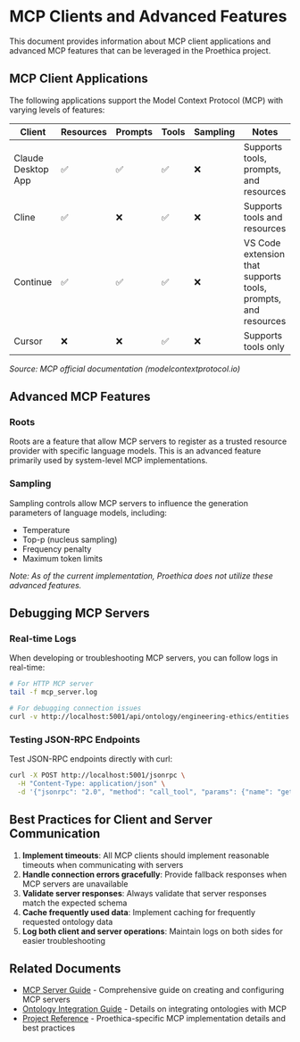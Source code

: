 # MCP Clients and Advanced Features

This document provides information about MCP client applications and advanced MCP features that can be leveraged in the Proethica project.

## MCP Client Applications

The following applications support the Model Context Protocol (MCP) with varying levels of features:

| Client | Resources | Prompts | Tools | Sampling | Notes |
|--------|-----------|---------|-------|----------|-------|
| Claude Desktop App | ✅ | ✅ | ✅ | ❌ | Supports tools, prompts, and resources |
| Cline | ✅ | ❌ | ✅ | ❌ | Supports tools and resources |
| Continue | ✅ | ✅ | ✅ | ❌ | VS Code extension that supports tools, prompts, and resources |
| Cursor | ❌ | ❌ | ✅ | ❌ | Supports tools only |

*Source: MCP official documentation (modelcontextprotocol.io)*

## Advanced MCP Features

### Roots

Roots are a feature that allow MCP servers to register as a trusted resource provider with specific language models. This is an advanced feature primarily used by system-level MCP implementations.

### Sampling

Sampling controls allow MCP servers to influence the generation parameters of language models, including:
- Temperature
- Top-p (nucleus sampling)
- Frequency penalty
- Maximum token limits

*Note: As of the current implementation, Proethica does not utilize these advanced features.*

## Debugging MCP Servers

### Real-time Logs

When developing or troubleshooting MCP servers, you can follow logs in real-time:

```bash
# For HTTP MCP server
tail -f mcp_server.log

# For debugging connection issues
curl -v http://localhost:5001/api/ontology/engineering-ethics/entities
```

### Testing JSON-RPC Endpoints

Test JSON-RPC endpoints directly with curl:

```bash
curl -X POST http://localhost:5001/jsonrpc \
  -H "Content-Type: application/json" \
  -d '{"jsonrpc": "2.0", "method": "call_tool", "params": {"name": "get_world_entities", "arguments": {"ontology_source": "engineering-ethics", "entity_type": "roles"}}, "id": 1}'
```

## Best Practices for Client and Server Communication

1. **Implement timeouts**: All MCP clients should implement reasonable timeouts when communicating with servers
2. **Handle connection errors gracefully**: Provide fallback responses when MCP servers are unavailable
3. **Validate server responses**: Always validate that server responses match the expected schema
4. **Cache frequently used data**: Implement caching for frequently requested ontology data
5. **Log both client and server operations**: Maintain logs on both sides for easier troubleshooting

## Related Documents

- [MCP Server Guide](mcp_server_guide.md) - Comprehensive guide on creating and configuring MCP servers
- [Ontology Integration Guide](ontology_mcp_integration_guide.md) - Details on integrating ontologies with MCP
- [Project Reference](mcp_project_reference.md) - Proethica-specific MCP implementation details and best practices
